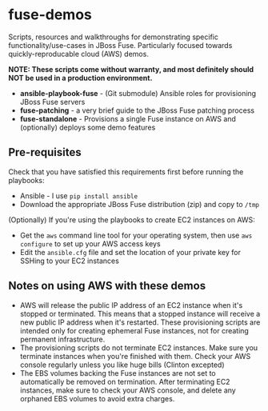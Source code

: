 # fuse-demos

Scripts, resources and walkthroughs for demonstrating specific functionality/use-cases in JBoss Fuse. Particularly focused towards quickly-reproducable cloud (AWS) demos.

**NOTE: These scripts come without warranty, and most definitely should NOT be used in a production environment.**

- **ansible-playbook-fuse** - (Git submodule) Ansible roles for provisioning JBoss Fuse servers
- **fuse-patching** - a very brief guide to the JBoss Fuse patching process
- **fuse-standalone** - Provisions a single Fuse instance on AWS and (optionally) deploys some demo features

## Pre-requisites

Check that you have satisfied this requirements first before running the playbooks:

- Ansible - I use `pip install ansible`
- Download the appropriate JBoss Fuse distribution (zip) and copy to `/tmp`

(Optionally) If you're using the playbooks to create EC2 instances on AWS:

- Get the `aws` command line tool for your operating system, then use `aws configure` to set up your AWS access keys
- Edit the `ansible.cfg` file and set the location of your private key for SSHing to your EC2 instances

## Notes on using AWS with these demos

- AWS will release the public IP address of an EC2 instance when it's stopped or terminated. This means that a stopped instance will receive a new public IP address when it's restarted. These provisioning scripts are intended only for creating ephemeral Fuse instances, not for creating permanent infrastructure.
- The provisioning scripts do not terminate EC2 instances. Make sure you terminate instances when you're finished with them. Check your AWS console regularly unless you like huge bills (Clinton excepted)
- The EBS volumes backing the Fuse instances are not set to automatically be removed on termination. After terminating EC2 instances, make sure to check your AWS console, and delete any orphaned EBS volumes to avoid extra charges.